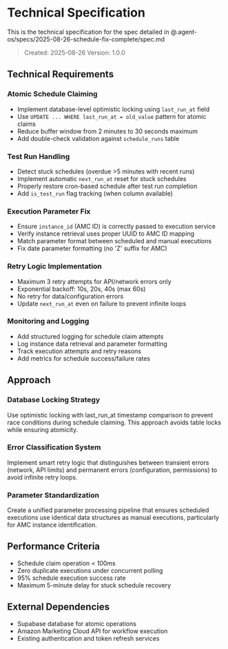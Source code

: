 # Technical Specification

This is the technical specification for the spec detailed in @.agent-os/specs/2025-08-26-schedule-fix-complete/spec.md

> Created: 2025-08-26
> Version: 1.0.0

## Technical Requirements

### Atomic Schedule Claiming
- Implement database-level optimistic locking using `last_run_at` field
- Use `UPDATE ... WHERE last_run_at = old_value` pattern for atomic claims
- Reduce buffer window from 2 minutes to 30 seconds maximum
- Add double-check validation against `schedule_runs` table

### Test Run Handling
- Detect stuck schedules (overdue >5 minutes with recent runs)
- Implement automatic `next_run_at` reset for stuck schedules
- Properly restore cron-based schedule after test run completion
- Add `is_test_run` flag tracking (when column available)

### Execution Parameter Fix
- Ensure `instance_id` (AMC ID) is correctly passed to execution service
- Verify instance retrieval uses proper UUID to AMC ID mapping
- Match parameter format between scheduled and manual executions
- Fix date parameter formatting (no 'Z' suffix for AMC)

### Retry Logic Implementation
- Maximum 3 retry attempts for API/network errors only
- Exponential backoff: 10s, 20s, 40s (max 60s)
- No retry for data/configuration errors
- Update `next_run_at` even on failure to prevent infinite loops

### Monitoring and Logging
- Add structured logging for schedule claim attempts
- Log instance data retrieval and parameter formatting
- Track execution attempts and retry reasons
- Add metrics for schedule success/failure rates

## Approach

### Database Locking Strategy
Use optimistic locking with last_run_at timestamp comparison to prevent race conditions during schedule claiming. This approach avoids table locks while ensuring atomicity.

### Error Classification System
Implement smart retry logic that distinguishes between transient errors (network, API limits) and permanent errors (configuration, permissions) to avoid infinite retry loops.

### Parameter Standardization
Create a unified parameter processing pipeline that ensures scheduled executions use identical data structures as manual executions, particularly for AMC instance identification.

## Performance Criteria

- Schedule claim operation < 100ms
- Zero duplicate executions under concurrent polling
- 95% schedule execution success rate
- Maximum 5-minute delay for stuck schedule recovery

## External Dependencies

- Supabase database for atomic operations
- Amazon Marketing Cloud API for workflow execution
- Existing authentication and token refresh services